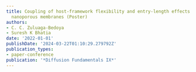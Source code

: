 ```yaml
---
title: Coupling of host-framework flexibility and entry-length effects in finite-size
  nanoporous membranes (Poster)
authors:
- C. C. Zuluaga-Bedoya
- Suresh K Bhatia
date: '2022-01-01'
publishDate: '2024-03-22T01:10:29.279792Z'
publication_types:
- paper-conference
publication: '*Diffusion Fundamentals IX*'
---
```

